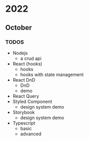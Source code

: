# 2022

## October

### TODOS

- Nodejs
  - a crud api
- React (hooks)
  - hooks
  - hooks with state management
- React DnD
  - DnD
  - demo
- React Query
- Styled Component
  - design system demo
- Storybook
  - design system demo
- Typescript
  - basic
  - advanced
